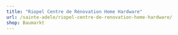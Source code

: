 ```yaml
---
title: "Riopel Centre de Rénovation Home Hardware"
url: /sainte-adele/riopel-centre-de-renovation-home-hardware/
shop: Baumarkt
---
```

